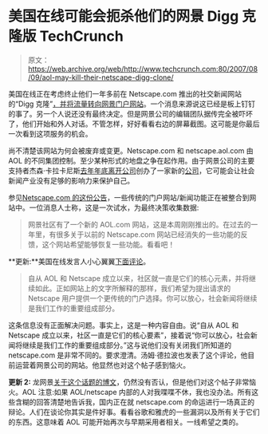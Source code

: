# 美国在线可能会扼杀他们的网景 Digg 克隆版 TechCrunch

> 原文：<https://web.archive.org/web/http://www.techcrunch.com:80/2007/08/09/aol-may-kill-their-netscape-digg-clone/>

美国在线正在考虑终止他们一年多前在 Netscape.com 推出的社交新闻网站的“Digg 克隆”[，并将流量转向网景门户网站](https://web.archive.org/web/20230217001407/https://techcrunch.com/2006/06/14/aol-netscape-launches-massive-digg-like-site/)。一个消息来源说这已经是板上钉钉的事了。另一个人说还没有最终决定。但是网景公司的编辑团队据传完全被吓坏了，他们开始和外人对话。不管怎样，好好看看右边的屏幕截图。这可能是你最后一次看到这项服务的机会。

尚不清楚该网站为何会被废弃或变更。Netscape.com 和 netscape.aol.com 由 AOL 的不同集团控制。至少某种形式的地盘之争在起作用。由于网景公司的主要支持者杰森·卡拉卡尼斯[去年年底离开公司](https://web.archive.org/web/20230217001407/https://techcrunch.com/2006/11/16/jason-calacanis-resigns-from-aol/)创办了一家新的[公司](https://web.archive.org/web/20230217001407/http://www.crunchbase.com/company/mahalo)，它可能会让社会新闻产业没有足够的影响力来保护自己。

参见[Netscape.com 的这份公告](https://web.archive.org/web/20230217001407/http://tech.netscape.com/story/2007/08/09/aolcom-for-the-netscape-community/)，一些传统的门户网站/新闻功能正在被整合到网站中。一位消息人士称，这是一次试水，为最终决策收集数据:

> 网景社区有了一个新的 AOL.com 网站，这是本周刚刚推出的。在过去的一年里，有很多关于以前的 Netscape.com 网站已经消失的一些功能的反馈，这个网站希望能够恢复一些功能。看看吧！

**更新:**美国在线发言人小心翼翼[下面评论](https://web.archive.org/web/20230217001407/https://techcrunch.com/2007/08/09/aol-may-kill-their-netscape-digg-clone/#comment-1546963)。

> 自从 AOL 和 Netscape 成立以来，社区就一直是它们的核心元素，并将继续如此。正如网站上的文字所解释的那样，我们希望为提出请求的 Netscape 用户提供一个更传统的门户选择。你可以放心，社会新闻将继续是我们工作的重要组成部分。

这条信息没有正面解决问题。事实上，这是一种内容自由。说“自从 AOL 和 Netscape 成立以来，社区一直是它们的核心要素”，接着说“你可以放心，社会新闻将继续是我们工作的重要组成部分。”这与说他们没有关闭我们所知道的 netscape.com 是非常不同的。要求澄清。汤姆·德拉波也发表了这个评论，他目前运营着网景公司的网站。他显然也对这个帖子感到恼火。

**更新 2:** 龙网景[关于这个话题的博文](https://web.archive.org/web/20230217001407/http://blog.netscape.com/)，仍然没有否认，但是他们对这个帖子非常恼火。AOL 注意:如果 AOL/netscape 内部的人对我喋喋不休，我也没办法。所有这些含糊的回答清楚地告诉我，国内正在就 netscape.com 的命运进行一场真正的辩论。人们在谈论你其实是件好事。看看谷歌和雅虎的一些漏洞以及所有关于它们的东西。这意味着 AOL 可能开始再次与早期采用者相关。一线希望之类的。